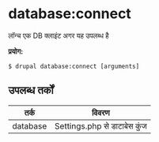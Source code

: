 # database:connect
लॉन्च एक DB क्लाइंट अगर यह उपलब्ध है

**प्रयोग:**
```
$ drupal database:connect [arguments] 
```

## उपलब्ध तर्कों
तर्क | विवरण
---------|-------------
database | Settings.php से डाटाबेस कुंज

